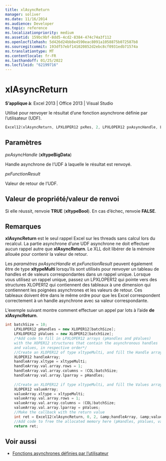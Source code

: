 ```yaml
---
title: xlAsyncReturn
manager: soliver
ms.date: 11/16/2014
ms.audience: Developer
ms.topic: reference
ms.localizationpriority: medium
ms.assetid: 159bc9bf-8dd5-4cd2-8384-474c74a3f112
ms.openlocfilehash: 5d426d24bb8e4590eac8091a1058875b072587b8
ms.sourcegitcommit: 193df57ebf141020852d2ebc8cf0931edb71574a
ms.translationtype: MT
ms.contentlocale: fr-FR
ms.lasthandoff: 01/25/2022
ms.locfileid: "62199716"
---
```

# <a name="xlasyncreturn"></a>xlAsyncReturn

**S’applique à**: Excel 2013 | Office 2013 | Visual Studio 
  
Utilisé pour renvoyer le résultat d’une fonction asynchrone définie par l’utilisateur (UDF).
  
```cpp
Excel12(xlAsyncReturn, LPXLOPER12 pxRes, 2, LPXLOPER12 pxAsyncHandle, LPXLOPER12 pxFunctionResult);
```

## <a name="parameters"></a>Paramètres

_pxAsyncHandle_ (**xltypeBigData**)
  
Handle asynchrone de l’UDF à laquelle le résultat est renvoyé.
  
_pxFunctionResult_
  
Valeur de retour de l’UDF.
  
## <a name="property-valuereturn-value"></a>Valeur de propriété/valeur de renvoi

Si elle réussit, renvoie **TRUE** (**xltypeBool**). En cas d’échec, renvoie **FALSE**.
  
## <a name="remarks"></a>Remarques

**xlAsyncReturn** est le seul rappel Excel sur les threads sans calcul lors du recalcul. La partie asynchrone d’une UDF asynchrone ne doit effectuer aucun rappel autre que **xlAsyncReturn**. Le XLL doit libérer de la mémoire allouée pour contenir la valeur de retour.
  
Les _paramètres pxAsyncHandle_ et  _pxFunctionResult_ peuvent également être de type **xltypeMulti** lorsqu’ils sont utilisés pour renvoyer un tableau de handles et de valeurs correspondantes dans un rappel unique. Lorsque vous utilisez un rappel unique, passez un LPXLOPER12 qui pointe vers des structures XLOPER12 qui contiennent des tableaux à une dimension qui contiennent les poignées asynchrones et les valeurs de retour. Ces tableaux doivent être dans le même ordre pour que les Excel correspondent correctement à un handle asynchrone avec sa valeur correspondante. 
  
L’exemple suivant montre comment effectuer un appel par lots à l’aide **de xlAsyncReturn**.
  
```cpp
int batchSize = 10;
    LPXLOPER12 pHandles = new XLOPER12[batchSize];
    LPXLOPER12 pValues = new XLOPER12[batchSize];
    /*Add code to fill in LPXLOPER12 arrays (pHandles and pValues)
    with the XOPER12 structures that contain the asynchronous handles
    and values, in respective order*/
    //Create an XLOPER12 of type xltypeMulti, and fill the Handle array
    XLOPER12 handleArray;
    handleArray.xltype = xltypeMulti;
    handleArray.val.array.rows = 1;
    handleArray.val.array.columns = (COL)batchSize;
    handleArray.val.array.lparray = pHandles;
    
    //Create an XLOPER12 if type xltypeMulti, and fill the Values array
    XLOPER12 valueArray;
    valueArray.xltype = xltypeMulti;
    valueArray.val.array.rows = 1;
    valueArray.val.array.columns = (COL)batchSize;
    valueArray.val.array.lparray = pValues;
    //Make the callback with the return value
    int ret = Excel12(xlAsyncReturn, 0, 2, &amp;handleArray, &amp;valueArray);
    //Add code to free the allocated memory here (pHandles, pValues, valueArray, handleArray)
    return ret;

```

## <a name="see-also"></a>Voir aussi

- [Fonctions asynchrones définies par l’utilisateur](asynchronous-user-defined-functions.md)

